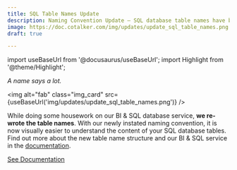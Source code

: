 ```yaml
---
title: SQL Table Names Update
description: Naming Convention Update – SQL database table names have been renamed to make it even easier to work with your Business Intelligence tools.
image: https://doc.cotalker.com/img/updates/update_sql_table_names.png
draft: true

---
```


import useBaseUrl from '@docusaurus/useBaseUrl'; 
import Highlight from '@theme/Highlight';


<div class="card-demo">
<div class="card">
<div class="card__header">

<span className="hero__subtitle"><em>A name says a lot.</em></span>

</div>
<div class="card__image">

<img alt="fab" class="img_card" src={useBaseUrl('img/updates/update_sql_table_names.png')} />
<br/>

</div>
<div class="card__body">

While doing some housework on our BI & SQL database service, **we re-wrote the table names**. With our newly instated naming convention, it is now visually easier to understand the content of your SQL database tables. Find out more about the new table name structure and our BI & SQL service in the [documentation](/docs/documentation/sql_bi/overview). 

</div>
<div class="card__footer">

<a class ="button button--secondary button--block" href="/docs/documentation/sql_bi/model">See Documentation</a>
<br/>

</div>
</div>
</div>
